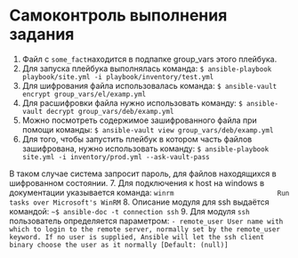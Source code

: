 # Самоконтроль выполнения задания

1. Файл с `some_fact`находится в подпапке group_vars этого плейбука.
2. Для запуска плейбука выполнялась команда:
   `$ ansible-playbook playbook/site.yml -i playbook/inventory/test.yml`
3. Для шифрования файла использовалась команда:
   `$ ansible-vault encrypt group_vars/el/examp.yml`
4. Для расшифровки файла нужно использовать команду:
   `$ ansible-vault decrypt group_vars/deb/examp.yml`
5. Можно посмотреть содержимое зашифрованного файла при помощи команды:
   `$ ansible-vault view group_vars/deb/examp.yml`
6. Для того, чтобы запустить плейбук в котором часть файлов зашифрована, нужно использовать команду:
   `$ ansible-playbook site.yml -i inventory/prod.yml --ask-vault-pass`
   
В таком случае система запросит пароль, для файлов находящихся в шифрованном состоянии.
7. Для подключения к host на windows в документации указывается команда:
   `winrm                          Run tasks over Microsoft's WinRM`
8. Описание модуля для ssh выдаётся командой:
   `~$ ansible-doc -t connection ssh`
9. Для модуля `ssh` пользователь определяется параметром:
`- remote_user
        User name with which to login to the remote server, normally set by the remote_user keyword.
        If no user is supplied, Ansible will let the ssh client binary choose the user as it normally
        [Default: (null)]`